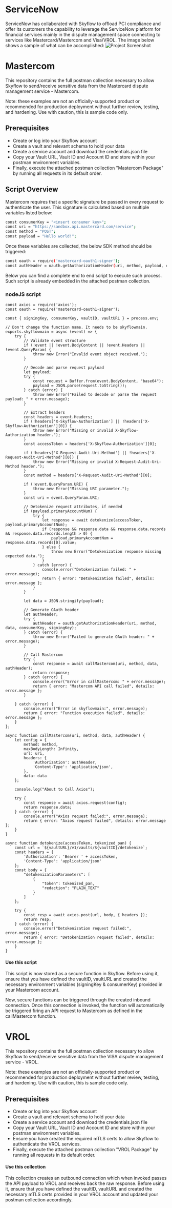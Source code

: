 # ServiceNow
ServiceNow has collaborated with Skyflow to offload PCI compliance and offer its customers the capability to leverage the ServiceNow platform for financial services mainly in the dispute management space connecting to services like Mastercard/Mastercom and Visa/VROL. The image below shows a sample of what can be accomplished:
![Project Screenshot](dispute.png)

# Mastercom
This repository contains the full postman collection necessary to allow Skyflow to send/receive sensitive data from the Mastercard dispute management service - Mastercom.

Note: these examples are not an officially-supported product or recommended for production deployment without further review, testing, and hardening. Use with caution, this is sample code only.

## Prerequisites

- Create or log into your Skyflow account
- Create a vault and relevant schema to hold your data
- Create a service account and download the credentials.json file
- Copy your Vault URL, Vault ID and Account ID and store within your postman environment variables.
- Finally, execute the attached postman collection "Mastercom Package" by running all requests in its default order.

## Script Overview
Mastercom requires that a specific signature be passed in every request to authenticate the user. This signature is calculated based on multiple variables listed below:
```bash
const consumerKey = "<insert consumer key>";
const uri = "https://sandbox.api.mastercard.com/service";
const method = "POST";
const payload = "Hello world!";
```
Once these variables are collected, the below SDK method should be triggered:
```bash
const oauth = require('mastercard-oauth1-signer');
const authHeader = oauth.getAuthorizationHeader(uri, method, payload, consumerKey, signingKey);
```
Below you can find a complete end to end script to execute such process. Such script is already embedded in the attached postman collection.

### nodeJS script

```node
const axios = require('axios');
const oauth = require('mastercard-oauth1-signer');

const { signingKey, consumerKey, vaultID, vaultURL } = process.env;

// Don't change the function name. It needs to be skyflowmain.
exports.skyflowmain = async (event) => {
    try {
        // Validate event structure
        if (!event || !event.BodyContent || !event.Headers || !event.QueryParam) {
            throw new Error("Invalid event object received.");
        }

        // Decode and parse request payload
        let payload;
        try {
            const request = Buffer.from(event.BodyContent, "base64");
            payload = JSON.parse(request.toString());
        } catch (error) {
            throw new Error("Failed to decode or parse the request payload: " + error.message);
        }

        // Extract headers
        const headers = event.Headers;
        if (!headers['X-Skyflow-Authorization'] || !headers['X-Skyflow-Authorization'][0]) {
            throw new Error("Missing or invalid X-Skyflow-Authorization header.");
        }
        const accessToken = headers['X-Skyflow-Authorization'][0];

        if (!headers['X-Request-Audit-Uri-Method'] || !headers['X-Request-Audit-Uri-Method'][0]) {
            throw new Error("Missing or invalid X-Request-Audit-Uri-Method header.");
        }
        const method = headers['X-Request-Audit-Uri-Method'][0];

        if (!event.QueryParam.URI) {
            throw new Error("Missing URI parameter.");
        }
        const uri = event.QueryParam.URI;

        // Detokenize request attributes, if needed
        if (payload.primaryAccountNum) {
            try {
                let response = await detokenize(accessToken, payload.primaryAccountNum);
                if (response && response.data && response.data.records && response.data.records.length > 0) {
                    payload.primaryAccountNum = response.data.records[0].value;
                } else {
                    throw new Error("Detokenization response missing expected data.");
                }
            } catch (error) {
                console.error("Detokenization failed: " + error.message);
                return { error: "Detokenization failed", details: error.message };
            }
        }

        let data = JSON.stringify(payload);

        // Generate OAuth header
        let authHeader;
        try {
            authHeader = oauth.getAuthorizationHeader(uri, method, data, consumerKey, signingKey);
        } catch (error) {
            throw new Error("Failed to generate OAuth header: " + error.message);
        }

        // Call Mastercom
        try {
            const response = await callMastercom(uri, method, data, authHeader);
            return response;
        } catch (error) {
            console.error("Error in callMastercom: " + error.message);
            return { error: "Mastercom API call failed", details: error.message };
        }

    } catch (error) {
        console.error("Error in skyflowmain:", error.message);
        return { error: "Function execution failed", details: error.message };
    }
};

async function callMastercom(uri, method, data, authHeader) {
    let config = {
        method: method,
        maxBodyLength: Infinity,
        url: uri,
        headers: {
            'Authorization': authHeader,
            'Content-Type': 'application/json',
        },
        data: data
    };

    console.log("About to Call Axios");

    try {
        const response = await axios.request(config);
        return response.data;
    } catch (error) {
        console.error("Axios request failed:", error.message);
        return { error: "Axios request failed", details: error.message };
    }
}

async function detokenize(accessToken, tokenized_pan) {
    const url = `${vaultURL}/v1/vaults/${vaultID}/detokenize`;
    const headers = {
        'Authorization': 'Bearer ' + accessToken,
        'Content-Type': 'application/json'
    };
    const body = {
        "detokenizationParameters": [
            {
                "token": tokenized_pan,
                "redaction": "PLAIN_TEXT"
            }
        ]
    };

    try {
        const resp = await axios.post(url, body, { headers });
        return resp;
    } catch (error) {
        console.error("Detokenization request failed:", error.message);
        return { error: "Detokenization request failed", details: error.message };
    }
}
```

#### Use this script
This script is now stored as a secure function in Skyflow. Before using it, ensure that you have defined the vaultID, vaultURL and created the necessary environment variables (signingKey & consumerKey) provided in your Mastercom account.

Now, secure functions can be triggered through the created inbound connection. Once this connection is invoked, the function will automatically be triggered firing an API request to Mastercom as defined in the callMastercom function.

# VROL
This repository contains the full postman collection necessary to allow Skyflow to send/receive sensitive data from the VISA dispute management service - VROL.

Note: these examples are not an officially-supported product or recommended for production deployment without further review, testing, and hardening. Use with caution, this is sample code only.

## Prerequisites

- Create or log into your Skyflow account
- Create a vault and relevant schema to hold your data
- Create a service account and download the credentials.json file
- Copy your Vault URL, Vault ID and Account ID and store within your postman environment variables.
- Ensure you have created the required mTLS certs to allow Skyflow to authenticate the VROL services.
- Finally, execute the attached postman collection "VROL Package" by running all requests in its default order.

#### Use this collection
This collection creates an outbound connection which when invoked passes the API payload to VROL and receives back the raw response. Before using it, ensure that you have defined the vaultID, vaultURL and created the necessary mTLS certs provided in your VROL account and updated your postman collection accordingly.
